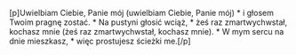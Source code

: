 [p]Uwielbiam Ciebie, Panie mój (uwielbiam Ciebie, Panie mój) * i głosem Twoim pragnę zostać. * Na pustyni głosić wciąż, * żeś raz zmartwychwstał, kochasz mnie (żeś raz zmartwychwstał, kochasz mnie). * W mym sercu na dnie mieszkasz, * więc prostujesz ścieżki me.[/p]